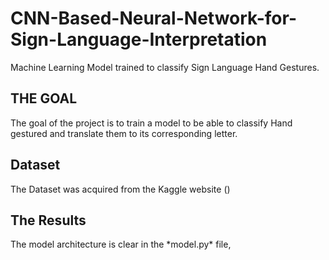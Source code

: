 # CNN-Based-Neural-Network-for-Sign-Language-Interpretation
Machine Learning Model trained to classify Sign Language Hand Gestures.

<h2> THE GOAL </h2>
The goal of the project is to train a model to be able to classify Hand gestured and translate them to its corresponding letter.

<h2> Dataset </h2>
The Dataset was acquired from the Kaggle website ()

<h2> The Results </h2>
The model architecture is clear in the *model.py* file, 
